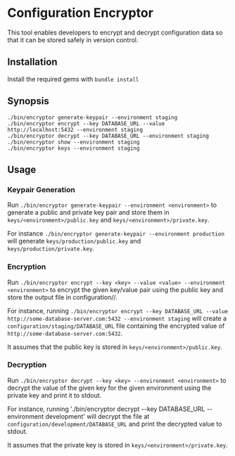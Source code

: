 # Configuration Encryptor

This tool enables developers to encrypt and decrypt configuration data so that it can be stored safely in version control.

## Installation

Install the required gems with `bundle install`

## Synopsis

```
./bin/encryptor generate-keypair --environment staging
./bin/encryptor encrypt --key DATABASE_URL --value http://localhost:5432 --environment staging
./bin/encryptor decrypt --key DATABASE_URL --environment staging
./bin/encryptor show --environment staging
./bin/encryptor keys --environment staging
```

## Usage

### Keypair Generation

Run `./bin/encryptor generate-keypair --environment <environment>` to generate a public and private key pair and store them in `keys/<environment>/public.key` and `keys/<environment>/private.key`.

For instance `./bin/encryptor generate-keypair --environment production` will generate `keys/production/public.key` and `keys/production/private.key`.

### Encryption

Run `./bin/encryptor encrypt --key <key> --value <value> --environment <environment>` to encrypt the given key/value pair using the public key and store the output file in configuration/<environment>/<key>.

For instance, running `./bin/encryptor encrypt --key DATABASE_URL --value http://some-database-server.com:5432 --environment staging` will create a `configuration/staging/DATABASE_URL` file containing the encrypted value of `http://some-database-server.com:5432`.

It assumes that the public key is stored in `keys/<environment>/public.key`.

### Decryption

Run `./bin/encryptor decrypt --key <key> --environment <environment>` to decrypt the value of the given key for the given environment using the private key and print it to stdout.

For instance, running './bin/encryptor decrypt --key DATABASE_URL --environment development' will decrypt the file at `configuration/development/DATABASE_URL` and print the decrypted value to stdout.

It assumes that the private key is stored in `keys/<environment>/private.key`.
